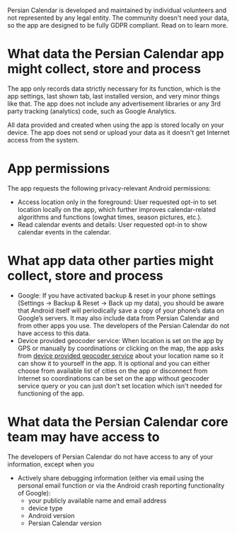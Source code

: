 Persian Calendar is developed and maintained by individual volunteers and not represented by any legal entity. The community doesn't need your data, so the app are designed to be fully GDPR compliant. Read on to learn more.

What data the Persian Calendar app might collect, store and process
===

The app only records data strictly necessary for its function, which is the app settings, last shown tab, last installed version, and very minor things like that. The app does not include any advertisement libraries or any 3rd party tracking (analytics) code, such as Google Analytics.

All data provided and created when using the app is stored locally on your device. The app does not send or upload your data as it doesn't get Internet access from the system.

App permissions
===

The app requests the following privacy-relevant Android permissions:

* Access location only in the foreground: User requested opt-in to set location locally on the app, which further improves calendar-related algorithms and functions (owghat times, season pictures, etc.).
* Read calendar events and details: User requested opt-in to show calendar events in the calendar.

What app data other parties might collect, store and process
===

* Google: If you have activated backup & reset in your phone settings (Settings → Backup & Reset → Back up my data), you should be aware that Android itself will periodically save a copy of your phone’s data on Google’s servers. It may also include data from Persian Calendar and from other apps you use. The developers of the Persian Calendar do not have access to this data.
* Device provided geocoder service: When location is set on the app by GPS or manually by coordinations or clicking on the map, the app asks from [device provided geocoder service](https://developer.android.com/reference/android/location/Geocoder) about your location name so it can show it to yourself in the app. It is optional and you can either choose from available list of cities on the app or disconnect from Internet so coordinations can be set on the app without geocoder service query or you can just don't set location which isn't needed for functioning of the app.

What data the Persian Calendar core team may have access to
===

The developers of Persian Calendar do not have access to any of your information, except when you

* Actively share debugging information (either via email using the personal email function or via the Android crash reporting functionality of Google):
  * your publicly available name and email address
  * device type
  * Android version
  * Persian Calendar version
